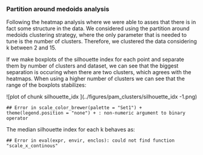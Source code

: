 
### Partition around medoids analysis

Following the heatmap analysis where we were able to asses that there
is in fact some structure in the data. We considered using the
partition around medoids clustering strategy, where the only parameter
that is needed to tune is the number of clusters. Therefore, we
clustered the data considering k between 2 and 15.








If we make boxplots of the silhouette index for each point and
separate them by number of clusters and dataset, we can see that the
biggest separation is occuring when there are two clusters, which
agrees with the heatmaps. When using a higher number of clusters we
can see that the range of the boxplots stabilizes:


![plot of chunk silhouette_idx ](../figures/pam_clusters/silhouette_idx -1.png) 

```
## Error in scale_color_brewer(palette = "Set1") + theme(legend.position = "none") + : non-numeric argument to binary operator
```

The median silhouette index for each k behaves as:


```
## Error in eval(expr, envir, enclos): could not find function "scale_x_continous"
```










